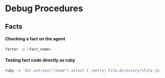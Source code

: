 # Debug Procedures

## Facts

#### Checking a fact on the agent

```bash
facter -p <fact_name>
```

#### Testing fact code directly as ruby

```bash
ruby -e 'Dir.entries("/home").select { |entry| File.directory?(File.join("/home", entry)) && !(entry == "." || entry == "..") }'
```